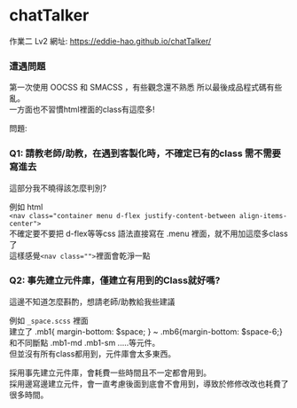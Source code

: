 # chatTalker
作業二 Lv2
網址: https://eddie-hao.github.io/chatTalker/

### 遭遇問題
第一次使用 OOCSS 和 SMACSS ，有些觀念還不熟悉
所以最後成品程式碼有些亂。  
一方面也不習慣html裡面的class有這麼多!

問題:  
### Q1: 請教老師/助教，在遇到客製化時，不確定已有的class 需不需要寫進去  
這部分我不曉得該怎麼判別?
  
  
例如 html  
`<nav class="container menu d-flex justify-content-between align-items-center">`  
不確定要不要把 d-flex等等css 語法直接寫在 .menu 裡面，就不用加這麼多class了  
這樣感覺`<nav class="">`裡面會乾淨一點

  
### Q2: 事先建立元件庫，僅建立有用到的Class就好嗎?  
這邊不知道怎麼斟酌，想請老師/助教給我些建議  

例如 `_space.scss` 裡面  
建立了 
.mb1{ margin-bottom: $space; } ~ .mb6{margin-bottom: $space-6;}  
和不同斷點 .mb1-md .mb1-sm .....等元件。  
但並沒有所有class都用到，元件庫會太多東西。  

採用事先建立元件庫，會耗費一些時間且不一定都會用到。  
採用邊寫邊建立元件，會一直考慮後面到底會不會用到，導致於修修改改也耗費了很多時間。


  
  
  

